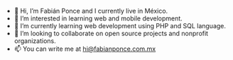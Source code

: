 - 👋 Hi, I’m Fabián Ponce and I currently live in México.
- 👀 I’m interested in learning web and mobile development.
- 🌱 I’m currently learning web development using PHP and SQL language.
- 💞️ I’m looking to collaborate on open source projects and nonprofit organizations.
- 📫 You can write me at hi@fabianponce.com.mx

<!---
rfponce/rfponce is a ✨ special ✨ repository because its `README.md` (this file) appears on your GitHub profile.
You can click the Preview link to take a look at your changes.
--->
